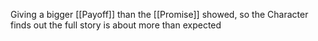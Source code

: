 Giving a bigger [[Payoff]] than the [[Promise]] showed, so the Character finds out the full story is about more than expected